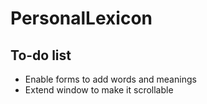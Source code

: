 # PersonalLexicon

## To-do list
* Enable forms to add words and meanings
* Extend window to make it scrollable